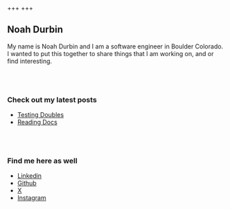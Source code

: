 +++
+++

## Noah Durbin

My name is Noah Durbin and I am a software engineer in Boulder Colorado. I wanted to put this together to share things that I am working on, and or find interesting.

<br>
<br>

### Check out my latest posts
- [Testing Doubles](./blog/testing-doubles)
- [Reading Docs](./blog/reading-docs)

<br>
<br>

### Find me here as well

- [Linkedin](https://www.linkedin.com/in/noahdurbin/)
- [Github](https://github.com/noahdurbin)
- [X](https://x.com/DurbinNoah)
- [Instagram](https://www.instagram.com/noahdurbin/)

